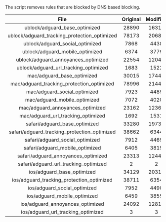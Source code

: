 The script removes rules that are blocked by DNS based blocking.


| File | Original | Modified |
|:----:|:-----:|:-----:|
| ublock/adguard_base_optimized | 28890 | 16317 |
| ublock/adguard_tracking_protection_optimized | 78173 | 20686 |
| ublock/adguard_social_optimized | 7868 | 4438 |
| ublock/adguard_mobile_optimized | 6374 | 3779 |
| ublock/adguard_annoyances_optimized | 22554 | 12046 |
| ublock/adguard_url_tracking_optimized | 1683 | 1522 |
| mac/adguard_base_optimized | 30015 | 17441 |
| mac/adguard_tracking_protection_optimized | 78996 | 21440 |
| mac/adguard_social_optimized | 7923 | 4485 |
| mac/adguard_mobile_optimized | 7072 | 4020 |
| mac/adguard_annoyances_optimized | 23162 | 12366 |
| mac/adguard_url_tracking_optimized | 1692 | 1531 |
| safari/adguard_base_optimized | 33280 | 19732 |
| safari/adguard_tracking_protection_optimized | 38662 | 6344 |
| safari/adguard_social_optimized | 7912 | 4469 |
| safari/adguard_mobile_optimized | 6405 | 3815 |
| safari/adguard_annoyances_optimized | 23313 | 12444 |
| safari/adguard_url_tracking_optimized | 2 | 2 |
| ios/adguard_base_optimized | 34129 | 20317 |
| ios/adguard_tracking_protection_optimized | 38711 | 6354 |
| ios/adguard_social_optimized | 7952 | 4490 |
| ios/adguard_mobile_optimized | 6459 | 3855 |
| ios/adguard_annoyances_optimized | 24092 | 12811 |
| ios/adguard_url_tracking_optimized | 3 | 3 |